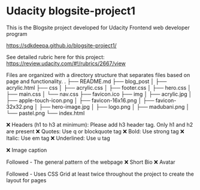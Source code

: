 
# Udacity blogsite-project1
This is the Blogsite project developed for Udacity Frontend web developer program

https://sdkdeepa.github.io/blogsite-project1/

See detailed rubric here for this project: https://review.udacity.com/#!/rubrics/2667/view

Files are organized with a directory structure that separates files based on page and functionality.
.
├── README.md
├── blog_post
│ ├── acrylic.html
├── css
│ ├── acrylic.css
│ ├── footer.css
│ ├── hero.css
│ ├── main.css
│ └── nav.css
├── favicon.ico
├── img
│ ├── acrylic.jpg
│ ├── apple-touch-icon.png
│ ├── favicon-16x16.png
│ ├── favicon-32x32.png
│ ├── hero-image.jpg
│ ├── logo.png
│ ├── madubani.png
│ └── pastel.png
└── index.html

❌ Headers (h1 to h3 at minimum): Please add h3 header tag. Only h1 and h2 are present
❌ Quotes: Use q or blockquote tag
❌ Bold: Use strong tag
❌ Italic: Use em tag
❌ Underlined: Use u tag

❌ Image caption

Followed - The general pattern of the webpage
❌ Short Bio
❌ Avatar

Followed - Uses CSS Grid at least twice throughout the project to create the layout for pages
